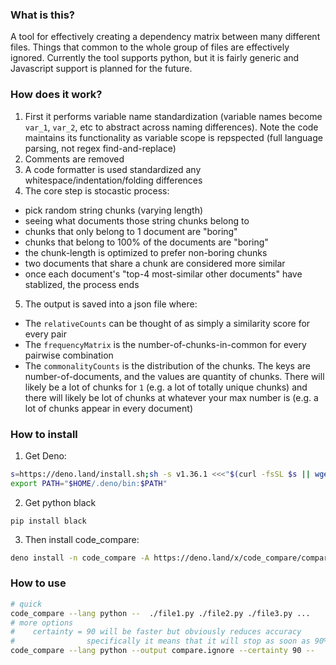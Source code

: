 ### What is this?

A tool for effectively creating a dependency matrix between many different files. Things that common to the whole group of files are effectively ignored. Currently the tool supports python, but it is fairly generic and Javascript support is planned for the future.

### How does it work?

1. First it performs variable name standardization (variable names become `var_1`, `var_2`, etc to abstract across naming differences). Note the code maintains its functionality as variable scope is repspected (full language parsing, not regex find-and-replace)
2. Comments are removed
3. A code formatter is used standardized any whitespace/indentation/folding differences
4. The core step is stocastic process:
- pick random string chunks (varying length)
- seeing what documents those string chunks belong to
- chunks that only belong to 1 document are "boring"
- chunks that belong to 100% of the documents are "boring"
- the chunk-length is optimized to prefer non-boring chunks
- two documents that share a chunk are considered more similar
- once each document's "top-4 most-similar other documents" have stablized, the process ends
5. The output is saved into a json file where:
- The `relativeCounts` can be thought of as simply a similarity score for every pair
- The `frequencyMatrix` is the number-of-chunks-in-common for every pairwise combination
- The `commonalityCounts` is the distribution of the chunks. The keys are number-of-documents, and the values are quantity of chunks. There will likely be a lot of chunks for `1` (e.g. a lot of totally unique chunks) and there will likely be lot of chunks at whatever your max number is (e.g. a lot of chunks appear in every document)

### How to install

1. Get Deno:

```sh
s=https://deno.land/install.sh;sh -s v1.36.1 <<<"$(curl -fsSL $s || wget -qO- $s)"
export PATH="$HOME/.deno/bin:$PATH"
```

2. Get python black 

`pip install black`

3. Then install code_compare:

```sh
deno install -n code_compare -A https://deno.land/x/code_compare/compare.js
```

### How to use

```sh
# quick
code_compare --lang python --  ./file1.py ./file2.py ./file3.py ...
# more options
#    certainty = 90 will be faster but obviously reduces accuracy
#                specifically it means that it will stop as soon as 90% of the document have a stable top-4 (over an average of the last 10 iterations)
code_compare --lang python --output compare.ignore --certainty 90 --  ./file1.py ./file2.py ./file3.py ...
```
